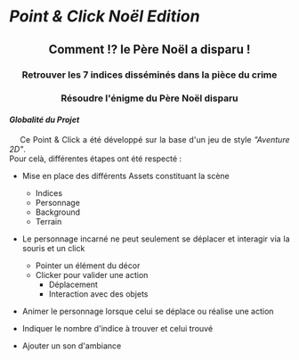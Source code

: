 # *Point & Click Noël Edition*

<h2 align="center">Comment !? le Père Noël a disparu !</h2>

<h3 align="center">Retrouver les 7 indices disséminés dans la pièce du crime</h3>
<h3 align="center">Résoudre l'énigme du Père Noël disparu</h3>

<div align="justify">
<h4><i><em>Globalité du Projet</em></i></h4>
<p>
&nbsp;&nbsp;&nbsp;&nbsp;Ce Point & Click a été développé sur la base d'un jeu de style <i>"Aventure 2D"</i>.<br>
Pour celà, différentes étapes ont été respecté :

- Mise en place des différents Assets constituant la scène
  - Indices
  - Personnage
  - Background
  - Terrain


- Le personnage incarné ne peut seulement se déplacer et interagir via la souris et un click
  - Pointer un élément du décor
  - Clicker pour valider une action
    - Déplacement
    - Interaction avec des objets
  

- Animer le personnage lorsque celui se déplace ou réalise une action


- Indiquer le nombre d'indice à trouver et celui trouvé


- Ajouter un son d'ambiance
</p>
</div>

